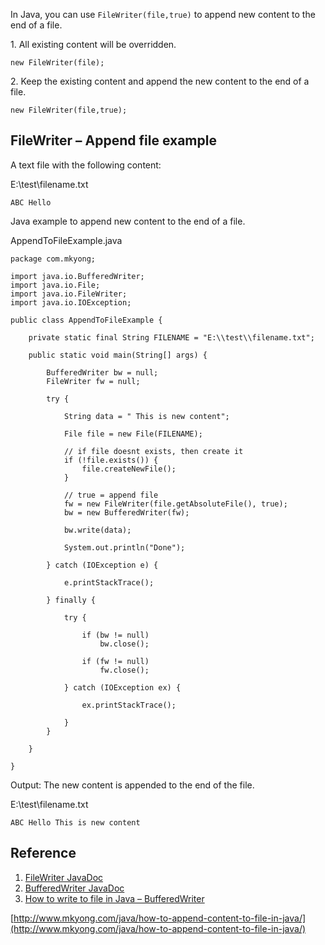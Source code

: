 In Java, you can use `FileWriter(file,true)` to append new content to the end of a file.

1\. All existing content will be overridden.

    new FileWriter(file);

2\. Keep the existing content and append the new content to the end of a file.

    new FileWriter(file,true);

## FileWriter – Append file example

A text file with the following content:

E:\\test\\filename.txt

    ABC Hello

Java example to append new content to the end of a file.

AppendToFileExample.java

    package com.mkyong;

    import java.io.BufferedWriter;
    import java.io.File;
    import java.io.FileWriter;
    import java.io.IOException;

    public class AppendToFileExample {

    	private static final String FILENAME = "E:\\test\\filename.txt";

    	public static void main(String[] args) {

    		BufferedWriter bw = null;
    		FileWriter fw = null;

    		try {

    			String data = " This is new content";

    			File file = new File(FILENAME);

    			// if file doesnt exists, then create it
    			if (!file.exists()) {
    				file.createNewFile();
    			}

    			// true = append file
    			fw = new FileWriter(file.getAbsoluteFile(), true);
    			bw = new BufferedWriter(fw);

    			bw.write(data);

    			System.out.println("Done");

    		} catch (IOException e) {

    			e.printStackTrace();

    		} finally {

    			try {

    				if (bw != null)
    					bw.close();

    				if (fw != null)
    					fw.close();

    			} catch (IOException ex) {

    				ex.printStackTrace();

    			}
    		}

    	}

    }

Output: The new content is appended to the end of the file.

E:\\test\\filename.txt

    ABC Hello This is new content

## Reference

1.  [FileWriter JavaDoc](https://docs.oracle.com/javase/8/docs/api/java/io/FileWriter.html)
2.  [BufferedWriter JavaDoc](https://docs.oracle.com/javase/8/docs/api/java/io/BufferedWriter.html)
3.  [How to write to file in Java – BufferedWriter](https://www.mkyong.com/java/how-to-write-to-file-in-java-bufferedwriter-example/)

[http://www.mkyong.com/java/how-to-append-content-to-file-in-java/](http://www.mkyong.com/java/how-to-append-content-to-file-in-java/)
